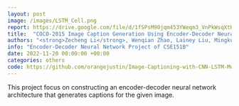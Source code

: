 ```yaml
---
layout: post
image: /images/LSTM_Cell.png
report: https://drive.google.com/file/d/1fSPsM90jqm453YWeqm3_VnPkWsqXtKx8/view?usp=sharing
title:  "COCO-2015 Image Caption Generation Using Encoder-Decoder Neural Network Architecture with CNN and LSTM"
authors: "<strong>Zecheng Li</strong>, Wenqian Zhao, Lainey Liu, Mingkun Sun"
info: "Encoder-Decoder Neural Network Project of CSE151B"
date: 2022-11-20 00:00:00 +00:00
categories: others
code: https://github.com/orangejustin/Image-Captioning-with-CNN-LSTM-Model
---
```

This project focus on constructing an encoder-decoder neural network architecture
that generates captions for the given image.